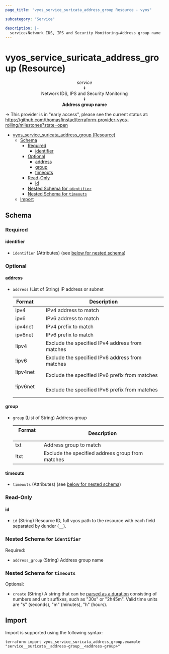 ```yaml
---
page_title: "vyos_service_suricata_address_group Resource - vyos"

subcategory: "Service"

description: |-
  service⯯Network IDS, IPS and Security Monitoring⯯Address group name
---
```


# vyos_service_suricata_address_group (Resource)
<center>


*service*  
⯯  
Network IDS, IPS and Security Monitoring  
⯯  
**Address group name**


</center>

-> This provider is in "early access", please see the current status at: https://github.com/thomasfinstad/terraform-provider-vyos-rolling/milestones?state=open

<!--TOC-->

- [vyos_service_suricata_address_group (Resource)](#vyos_service_suricata_address_group-resource)
  - [Schema](#schema)
    - [Required](#required)
      - [identifier](#identifier)
    - [Optional](#optional)
      - [address](#address)
      - [group](#group)
      - [timeouts](#timeouts)
    - [Read-Only](#read-only)
      - [id](#id)
    - [Nested Schema for `identifier`](#nested-schema-for-identifier)
    - [Nested Schema for `timeouts`](#nested-schema-for-timeouts)
  - [Import](#import)

<!--TOC-->

<!-- schema generated by tfplugindocs -->
## Schema

### Required

#### identifier
- `identifier` (Attributes) (see [below for nested schema](#nestedatt--identifier))

### Optional

#### address
- `address` (List of String) IP address or subnet

    |  Format    &emsp;|  Description                                      |
    |------------|---------------------------------------------------|
    |  ipv4      &emsp;|  IPv4 address to match                            |
    |  ipv6      &emsp;|  IPv6 address to match                            |
    |  ipv4net   &emsp;|  IPv4 prefix to match                             |
    |  ipv6net   &emsp;|  IPv6 prefix to match                             |
    |  !ipv4     &emsp;|  Exclude the specified IPv4 address from matches  |
    |  !ipv6     &emsp;|  Exclude the specified IPv6 address from matches  |
    |  !ipv4net  &emsp;|  Exclude the specified IPv6 prefix from matches   |
    |  !ipv6net  &emsp;|  Exclude the specified IPv6 prefix from matches   |
#### group
- `group` (List of String) Address group

    |  Format  &emsp;|  Description                                       |
    |----------|----------------------------------------------------|
    |  txt     &emsp;|  Address group to match                            |
    |  !txt    &emsp;|  Exclude the specified address group from matches  |
#### timeouts
- `timeouts` (Attributes) (see [below for nested schema](#nestedatt--timeouts))

### Read-Only

#### id
- `id` (String) Resource ID, full vyos path to the resource with each field separated by dunder (`__`).

<a id="nestedatt--identifier"></a>
### Nested Schema for `identifier`

Required:

- `address_group` (String) Address group name


<a id="nestedatt--timeouts"></a>
### Nested Schema for `timeouts`

Optional:

- `create` (String) A string that can be [parsed as a duration](https://pkg.go.dev/time#ParseDuration) consisting of numbers and unit suffixes, such as &#34;30s&#34; or &#34;2h45m&#34;. Valid time units are &#34;s&#34; (seconds), &#34;m&#34; (minutes), &#34;h&#34; (hours).

## Import

Import is supported using the following syntax:

```shell
terraform import vyos_service_suricata_address_group.example "service__suricata__address-group__<address-group>"
```
